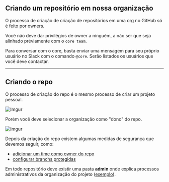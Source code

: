 ## Criando um repositório em nossa organização

O processo de criação de criação de repositórios em uma org no GitHub só é feito por owners.

Você não deve dar privilégios de owner a ninguém, a não ser que seja alinhado préviamente com o `core team`.

Para conversar com o core, basta enviar uma mensagem para seu próprio usuário no Slack com o comando `@core`. Serão listados os usuários que você deve contactar.

---

## Criando o repo

O processo de criação do repo é o mesmo processo de criar um projeto pessoal.

![Imgur](https://i.imgur.com/hW2eJjP.png)

Porém você deve selecionar a organização como "dono" do repo.

![Imgur](https://i.imgur.com/kegZi2w.png)

Depois da criação do repo existem algumas medidas de segurança que devemos seguir, como:

- [adicionar um time como owner do repo](./add-repository-team.md)
- [configurar branchs protegidas](./protect-branches.md)

Em todo repositório deve existir uma pasta **admin** onde explica processos administrativos da organização do projeto ([exemplo](https://github.com/training-center/study-groups/blob/master/admin/criando-um-grupo.md)).
